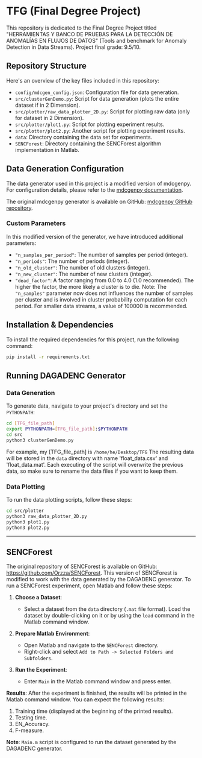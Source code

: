 

# TFG (Final Degree Project)

This repository is dedicated to the Final Degree Project titled "HERRAMIENTAS Y BANCO DE PRUEBAS PARA LA DETECCIÓN DE ANOMALÍAS EN FLUJOS DE DATOS" (Tools and benchmark for Anomaly Detection in Data Streams).
Project final grade: 9.5/10.

## Repository Structure

Here's an overview of the key files included in this repository:

- `config/mdcgen_config.json`: Configuration file for data generation.
- `src/clusterGenDemo.py`: Script for data generation (plots the entire dataset if in 2 Dimension).
- `src/plotter/raw_data_plotter_2D.py`: Script for plotting raw data (only for dataset in 2 Dimension).
- `src/plotter/plot1.py`: Script for plotting experiment results.
- `src/plotter/plot2.py`: Another script for plotting experiment results.
- `data`: Directory containing the data set for experiments. 
- `SENCForest`: Directory containing the SENCForest algorithm implementation in Matlab.

## Data Generation Configuration

The data generator used in this project is a modified version of mdcgenpy. For configuration details, please refer to the [mdcgenpy documentation](https://mdcgenpy.readthedocs.io/en/latest/mdcgenpy.clusters.html#submodules).

The original mdcgenpy generator is available on GitHub: [mdcgenpy GitHub repository](https://github.com/CN-TU/mdcgenpy).

### Custom Parameters

In this modified version of the generator, we have introduced additional parameters:

- `"n_samples_per_period"`: The number of samples per period (integer).
- `"n_periods"`: The number of periods (integer).
- `"n_old_cluster"`: The number of old clusters (integer).
- `"n_new_cluster"`: The number of new clusters (integer).
- `"dead_factor"`: A factor ranging from 0.0 to 4.0 (1.0 recommended). The higher the factor, the more likely a cluster is to die.
Note: The `"n_samples"` parameter now does not influences the number of samples per cluster and is involved in cluster probability computation for each period. For smaller data streams, a value of 100000 is recommended.

## Installation & Dependencies

To install the required dependencies for this project, run the following command:

```sh
pip install -r requirements.txt
```

## Running DAGADENC Generator

### Data Generation

To generate data, navigate to your project's directory and set the `PYTHONPATH`:

```sh
cd [TFG_file_path]
export PYTHONPATH=[TFG_file_path]:$PYTHONPATH
cd src
python3 clusterGenDemo.py
```
For example, my [TFG_file_path] is `/home/he/Desktop/TFG` 
The resulting data will be stored in the `data` directory with name 'float_data.csv' and 'float_data.mat'.
Each executing of the script will overwrite the previous data, so make sure to rename the data files if you want to keep them.

### Data Plotting

To run the data plotting scripts, follow these steps:

```sh
cd src/plotter
python3 raw_data_plotter_2D.py
python3 plot1.py
python3 plot2.py
```

---

## SENCForest
The original repository of SENCForest is available on GitHub: https://github.com/Orzza/SENCForest. This version of SENCForest is modified to work with the data generated by the DAGADENC generator.
To run a SENCForest experiment, open Matlab and follow these steps:

1. **Choose a Dataset**:
   - Select a dataset from the `data` directory (`.mat` file format). Load the dataset by double-clicking on it or by using the `load` command in the Matlab command window.

2. **Prepare Matlab Environment**:
   - Open Matlab and navigate to the `SENCForest` directory.
   - Right-click and select `Add to Path -> Selected Folders and Subfolders`.

3. **Run the Experiment**:
   - Enter `Main` in the Matlab command window and press enter.

**Results**:
After the experiment is finished, the results will be printed in the Matlab command window. You can expect the following results:
   1. Training time (displayed at the beginning of the printed results).
   2. Testing time.
   3. EN_Accuracy.
   4. F-measure.

**Note**: `Main.m` script is configured to run the dataset generated by the DAGADENC generator. 


 
